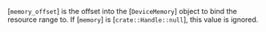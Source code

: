 [`memory_offset`] is the offset into the [`DeviceMemory`] object to
bind the resource range to.
If [`memory`] is [`crate::Handle::null`], this value is ignored.